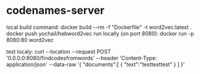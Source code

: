 # codenames-server

local build command: docker build --rm  -f "Dockerfile" -t word2vec:latest .
docker push yochail/hebword2vec
run locally (on port 8080): docker run -p 8080:80 word2vec

test localy: curl --location --request POST '0.0.0.0:8080/findcodesfromwords'
--header 'Content-Type: application/json'
--data-raw '{ "documents":[ { "text":"testtesttest" } ] }'
